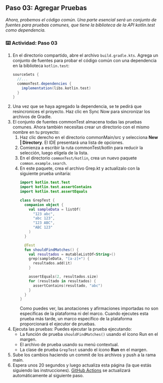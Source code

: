 <!--
  <<< Author notes: Step 3 >>>
  Start this step by acknowledging the previous step.
  Define terms and link to docs.github.com.
  TBD-step-3-notes.
-->

## Paso 03: Agregar Pruebas

_Ahora, probemos el código común. Una parte esencial será un conjunto de fuentes para pruebas comunes, que tiene la biblioteca de la API kotlin.test como dependencia._

### :keyboard: Actividad: Paso 03

1. En el directorio compartido, abre el archivo `build.gradle.kts`. Agrega un conjunto de fuentes para probar el código común con una dependencia en la biblioteca `kotlin.test`:
    ```gradle
    sourceSets {
      //...
      commonTest.dependencies {
        implementation(libs.kotlin.test)
      }
    }
    ```
1. Una vez que se haya agregado la dependencia, se te pedirá que resincronices el proyecto. Haz clic en Sync Now para sincronizar los archivos de Gradle.
1. El conjunto de fuentes commonTest almacena todas las pruebas comunes. Ahora también necesitas crear un directorio con el mismo nombre en tu proyecto:
    1. Haz clic derecho en el directorio commonMain/src y selecciona **New | Directory**. El IDE presentará una lista de opciones.
    1. Comienza a escribir la ruta commonTest/kotlin para reducir la selección, luego elígela de la lista.
    1. En el directorio `commonTest/kotlin`, crea un nuevo paquete `common.example.search`.
    1. En este paquete, crea el archivo Grep.kt y actualízalo con la siguiente prueba unitaria:
          ```kotlin
          import kotlin.test.Test
          import kotlin.test.assertContains
          import kotlin.test.assertEquals

          class GrepTest {
            companion object {
              val sampleData = listOf(
                "123 abc",
                "abc 123",
                "123 ABC",
                "ABC 123"
              )
            }

            @Test
            fun shouldFindMatches() {
              val resultados = mutableListOf<String>()
              grep(sampleData, "[a-z]+") {
                resultados.add(it)
              }

              assertEquals(2, resultados.size)
              for (resultado in resultados) {
                assertContains(resultado, "abc")
              }
            }
          }
          ```
          Como puedes ver, las anotaciones y afirmaciones importadas no son específicas de la plataforma ni del marco. Cuando ejecutes esta prueba más tarde, un marco específico de la plataforma proporcionará el ejecutor de pruebas.
1. Ejecuta las pruebas: Puedes ejecutar la prueba ejecutando:
    - La función de prueba `shouldFindMatches()` usando el ícono Run en el margen.
    - El archivo de prueba usando su menú contextual.
    - La clase de prueba `GrepTest` usando el ícono **Run** en el margen.
1. Sube los cambios haciendo un commit de los archivos y push a la rama main.
1. Espera unos 20 segundos y luego actualiza esta página (la que estás siguiendo las instrucciones). [GitHub Actions](https://docs.github.com/en/actions) se actualizará automáticamente al siguiente paso.
